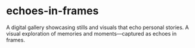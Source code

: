 # echoes-in-frames
A digital gallery showcasing stills and visuals that echo personal stories.
A visual exploration of memories and moments—captured as echoes in frames.
